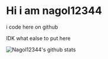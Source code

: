 # Hi i am nagol12344

i code here on github

IDK what ealse to put here

![Nagol12344's github stats](https://github-readme-stats.vercel.app/api?username=Nagol12344&theme=tokyonight&show_icons=true)
